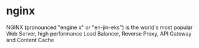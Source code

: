 # nginx

NGINX (pronounced "engine x" or "en-jin-eks") is the world's most popular Web Server, high performance Load Balancer, Reverse Proxy, API Gateway and Content Cache

